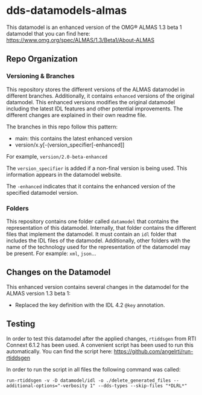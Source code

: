 # dds-datamodels-almas

This datamodel is an enhanced version of the OMG® ALMAS 1.3 beta 1 datamodel
that you can find here: https://www.omg.org/spec/ALMAS/1.3/Beta1/About-ALMAS

## Repo Organization

### Versioning & Branches

This repository stores the different versions of the ALMAS datamodel in
different branches. Additionally, it contains `enhanced` versions of the
original datamodel. This enhanced versions modifies the original datamodel
including the latest IDL features and other potential improvements. The
different changes are explained in their own readme file.

The branches in this repo follow this pattern:

 - main: this contains the latest enhanced version
 - version/x.y\[-(version_specifier\[-enhanced\]\]

For example, `version/2.0-beta-enhanced`

The `version_specifier` is added if a non-final version is being used. This
information appears in the datamodel website.

The `-enhanced` indicates that it contains the enhanced version of the specified
datamodel version.

### Folders

This repository contains one folder called `datamodel` that contains the
representation of this datamodel. Internally, that folder contains the different
files that implement the datamodel. It must contain an `idl` folder that
includes the IDL files of the datamodel. Additionally, other folders with the
name of the technology used for the representation of the datamodel may be
present. For example: `xml`, `json`...

## Changes on the Datamodel

This enhanced version contains several changes in the datamodel for the
ALMAS version 1.3 beta 1:

 - Replaced the key definition with the IDL 4.2 `@key` annotation.

## Testing

In order to test this datamodel after the applied changes, `rtiddsgen` from
RTI Connext 6.1.2 has been used. A convenient script has been used to run this
automatically. You can find the script here: https://github.com/angelrti/run-rtiddsgen

In order to run the script in all files the following command was called:
```
run-rtiddsgen -v -D datamodel/idl -o ./delete_generated_files --additional-options="-verbosity 1" --dds-types --skip-files "*DLRL*"
```
